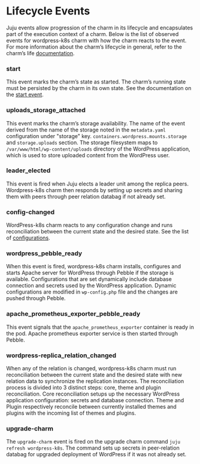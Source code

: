 # Lifecycle Events

Juju events allow progression of the charm in its lifecycle and encapsulates part of the execution
context of a charm. Below is the list of observed events for wordpress-k8s charm with how the charm
reacts to the event. For more information about the charm’s lifecycle in general, refer to the
charm’s life [documentation](https://juju.is/docs/sdk/a-charms-life#heading--the-graph).

### start

This event marks the charm’s state as started. The charm’s running state must be persisted by the
charm in its own state. See the documentation on the
[start event](https://juju.is/docs/sdk/start-event).

### uploads_storage_attached

This event marks the charm’s storage availability. The name of the event derived from the name of
the storage noted in the `metadata.yaml` configuration under "storage" key.
`containers.wordpress.mounts.storage` and `storage.uploads` section. The storage filesystem maps to
`/var/www/html/wp-content/uploads` directory of the WordPress application, which is used to store
uploaded content from the WordPress user.

### leader_elected

This event is fired when Juju elects a leader unit among the replica peers. Wordpress-k8s charm
then responds by setting up secrets and sharing them with peers through peer relation databag if
not already set.

### config-changed

WordPress-k8s charm reacts to any configuration change and runs reconciliation between the current
state and the desired state. See the list of
[configurations](https://charmhub.io/wordpress-k8s/configure).

### wordpress_pebble_ready

When this event is fired, wordpress-k8s charm installs, configures and starts Apache server for
WordPress through Pebble if the storage is available. Configurations that are set dynamically
include database connection and secrets used by the WordPress application. Dynamic configurations
are modified in `wp-config.php` file and the changes are pushed through Pebble.

### apache_prometheus_exporter_pebble_ready

This event signals that the `apache_prometheus_exporter` container is ready in the pod. Apache
prometheus exporter service is then started through Pebble.

### wordpress-replica_relation_changed

When any of the relation is changed, wordpress-k8s charm must run reconciliation between the
current state and the desired state with new relation data to synchronize the replication
instances. The reconciliation process is divided into 3 distinct steps: core, theme and plugin
reconciliation. Core reconciliation setups up the necessary WordPress application configuration:
secrets and database connection. Theme and Plugin respectively reconcile between currently
installed themes and plugins with the incoming list of themes and plugins.

### upgrade-charm

The `upgrade-charm` event is fired on the upgrade charm command `juju refresh wordpress-k8s`. The command sets up
secrets in peer-relation databag for upgraded deployment of WordPress if it was not already set.

